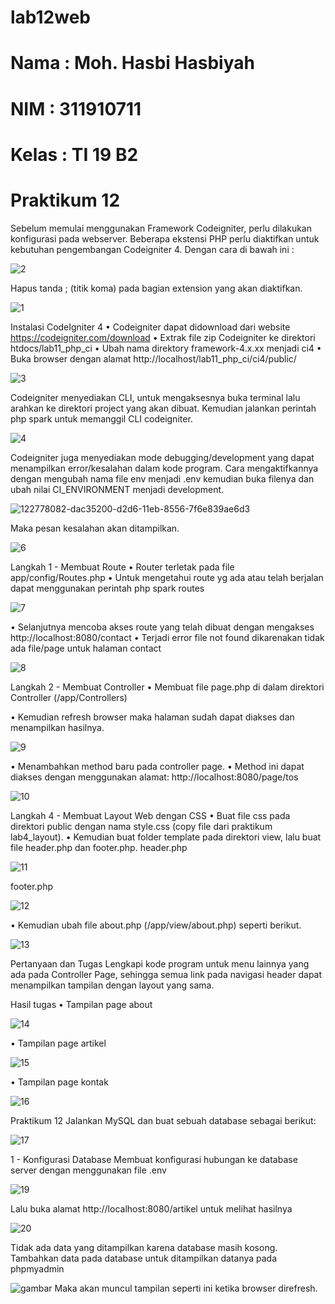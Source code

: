 # lab12web

# Nama : Moh. Hasbi Hasbiyah
# NIM : 311910711
# Kelas : TI 19 B2

# Praktikum 12


Sebelum memulai menggunakan Framework Codeigniter, perlu dilakukan konfigurasi pada webserver. Beberapa ekstensi PHP perlu diaktifkan untuk kebutuhan pengembangan Codeigniter 4. Dengan cara di bawah ini : 

![2](https://user-images.githubusercontent.com/81578584/122822528-630e1b00-d308-11eb-8221-aaeba046a73a.png)


Hapus tanda ; (titik koma) pada bagian extension yang akan diaktifkan.

![1](https://user-images.githubusercontent.com/81578584/122822630-83d67080-d308-11eb-91e0-4a193ae47fce.png)


Instalasi CodeIgniter 4 • Codeigniter dapat didownload dari website https://codeigniter.com/download • Extrak file zip Codeigniter ke direktori htdocs/lab11_php_ci • Ubah nama direktory framework-4.x.xx menjadi ci4 • Buka browser dengan alamat http://localhost/lab11_php_ci/ci4/public/

![3](https://user-images.githubusercontent.com/81578584/122822792-c009d100-d308-11eb-8b4b-610557f5c590.png)


Codeigniter menyediakan CLI, untuk mengaksesnya buka terminal lalu arahkan ke direktori project yang akan dibuat. Kemudian jalankan perintah php spark untuk memanggil CLI codeigniter.

![4](https://user-images.githubusercontent.com/81578584/122823080-1e36b400-d309-11eb-9bc9-55c96e58f60c.png)


Codeigniter juga menyediakan mode debugging/development yang dapat menampilkan error/kesalahan dalam kode program. Cara mengaktifkannya dengan mengubah nama file env menjadi .env kemudian buka filenya dan ubah nilai CI_ENVIRONMENT menjadi development.

![122778082-dac35200-d2d6-11eb-8556-7f6e839ae6d3](https://user-images.githubusercontent.com/81578584/122823215-458d8100-d309-11eb-8d54-fcff7d119415.png)


Maka pesan kesalahan akan ditampilkan.

![6](https://user-images.githubusercontent.com/81578584/122823311-63f37c80-d309-11eb-9993-dd87c72e17da.png)


Langkah 1 - Membuat Route • Router terletak pada file app/config/Routes.php • Untuk mengetahui route yg ada atau telah berjalan dapat menggunakan perintah php spark routes

![7](https://user-images.githubusercontent.com/81578584/122823386-7f5e8780-d309-11eb-8473-10d197425c20.png)


• Selanjutnya mencoba akses route yang telah dibuat dengan mengakses http://localhost:8080/contact • Terjadi error file not found dikarenakan tidak ada file/page untuk halaman contact

![8](https://user-images.githubusercontent.com/81578584/122823565-b9c82480-d309-11eb-9ce4-8a67ccf86f82.png)


Langkah 2 - Membuat Controller • Membuat file page.php di dalam direktori Controller (/app/Controllers)

• Kemudian refresh browser maka halaman sudah dapat diakses dan menampilkan hasilnya.

![9](https://user-images.githubusercontent.com/81578584/122823709-e5e3a580-d309-11eb-9468-36e53ac5f4db.png)


• Menambahkan method baru pada controller page. • Method ini dapat diakses dengan menggunakan alamat: http://localhost:8080/page/tos

![10](https://user-images.githubusercontent.com/81578584/122823806-001d8380-d30a-11eb-8b54-eb5991e2644c.png)


Langkah 4 - Membuat Layout Web dengan CSS • Buat file css pada direktori public dengan nama style.css (copy file dari praktikum lab4_layout). • Kemudian buat folder template pada direktori view, lalu buat file header.php dan footer.php. header.php

![11](https://user-images.githubusercontent.com/81578584/122823926-2511f680-d30a-11eb-861b-058752c23bf1.png)

footer.php

![12](https://user-images.githubusercontent.com/81578584/122823991-3bb84d80-d30a-11eb-88b3-58915733e7ef.png)


• Kemudian ubah file about.php (/app/view/about.php) seperti berikut.

![13](https://user-images.githubusercontent.com/81578584/122824059-538fd180-d30a-11eb-906c-b9d916b149e0.png)


Pertanyaan dan Tugas Lengkapi kode program untuk menu lainnya yang ada pada Controller Page, sehingga semua link pada navigasi header dapat menampilkan tampilan dengan layout yang sama.

Hasil tugas • Tampilan page about

![14](https://user-images.githubusercontent.com/81578584/122824138-71f5cd00-d30a-11eb-9f70-80a6edaeb638.png)


• Tampilan page artikel

![15](https://user-images.githubusercontent.com/81578584/122824193-88038d80-d30a-11eb-82fb-9995197d93ea.png)


• Tampilan page kontak

![16](https://user-images.githubusercontent.com/81578584/122824251-9e114e00-d30a-11eb-8c62-ac6cb0222295.png)


Praktikum 12 Jalankan MySQL dan buat sebuah database sebagai berikut:

![17](https://user-images.githubusercontent.com/81578584/122824347-b7b29580-d30a-11eb-8af1-b87593fcb6b3.png)


1 - Konfigurasi Database Membuat konfigurasi hubungan ke database server dengan menggunakan file .env

![19](https://user-images.githubusercontent.com/81578584/122824646-25f75800-d30b-11eb-9765-142a7e9b4767.png)


Lalu buka alamat http://localhost:8080/artikel untuk melihat hasilnya

![20](https://user-images.githubusercontent.com/81578584/122825631-65727400-d30c-11eb-916c-b0d5910c8e00.png)


Tidak ada data yang ditampilkan karena database masih kosong. Tambahkan data pada database untuk ditampilkan datanya pada phpmyadmin

![gambar](https://user-images.githubusercontent.com/81578584/122825693-79b67100-d30c-11eb-92e0-fc66247a9226.png)
Maka akan muncul tampilan seperti ini ketika browser direfresh.











